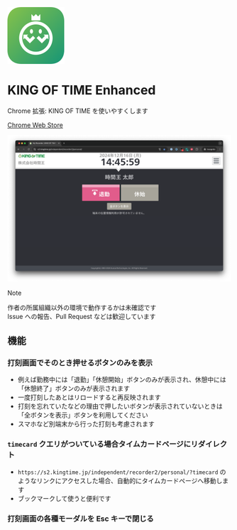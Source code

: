 ![](./src/public/icon/128.png)

# KING OF TIME Enhanced

Chrome 拡張: KING OF TIME を使いやすくします

[Chrome Web Store](https://chromewebstore.google.com/detail/king-of-time-enhanced/dmnmihmggaijobmncbddaopcoddakdeh)

![](./src/img/screenshot.png)

> [!NOTE]
> 作者の所属組織以外の環境で動作するかは未確認です  
> Issue への報告、Pull Request などは歓迎しています

## 機能

### 打刻画面でそのとき押せるボタンのみを表示
  - 例えば勤務中には「退勤」「休憩開始」ボタンのみが表示され、休憩中には「休憩終了」ボタンのみが表示されます
  - 一度打刻したあとはリロードすると再反映されます
  - 打刻を忘れていたなどの理由で押したいボタンが表示されていないときは「全ボタンを表示」ボタンを利用してください
  - スマホなど別端末から行った打刻も考慮されます

### `timecard` クエリがついている場合タイムカードページにリダイレクト
  - `https://s2.kingtime.jp/independent/recorder2/personal/?timecard` のようなリンクにアクセスした場合、自動的にタイムカードページへ移動します
  - ブックマークして使うと便利です

### 打刻画面の各種モーダルを Esc キーで閉じる
